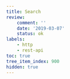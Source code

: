 ```yaml
---
title: Search
review:
    comment: ''
    date: '2019-03-07'
    status: ok
labels:
    - http
    - rest-api
toc: true
tree_item_index: 900
hidden: true
---
```

